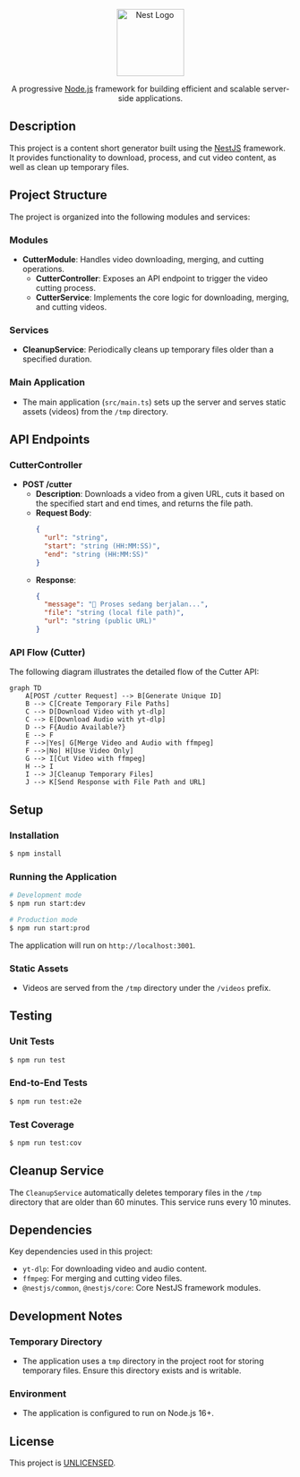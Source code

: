 <p align="center">
  <a href="http://nestjs.com/" target="blank"><img src="https://nestjs.com/img/logo-small.svg" width="120" alt="Nest Logo" /></a>
</p>

  <p align="center">A progressive <a href="http://nodejs.org" target="_blank">Node.js</a> framework for building efficient and scalable server-side applications.</p>

## Description

This project is a content short generator built using the [NestJS](https://nestjs.com/) framework. It provides functionality to download, process, and cut video content, as well as clean up temporary files.

## Project Structure

The project is organized into the following modules and services:

### Modules
- **CutterModule**: Handles video downloading, merging, and cutting operations.
  - **CutterController**: Exposes an API endpoint to trigger the video cutting process.
  - **CutterService**: Implements the core logic for downloading, merging, and cutting videos.

### Services
- **CleanupService**: Periodically cleans up temporary files older than a specified duration.

### Main Application
- The main application (`src/main.ts`) sets up the server and serves static assets (videos) from the `/tmp` directory.

## API Endpoints

### CutterController
- **POST /cutter**
  - **Description**: Downloads a video from a given URL, cuts it based on the specified start and end times, and returns the file path.
  - **Request Body**:
    ```json
    {
      "url": "string",
      "start": "string (HH:MM:SS)",
      "end": "string (HH:MM:SS)"
    }
    ```
  - **Response**:
    ```json
    {
      "message": "🚀 Proses sedang berjalan...",
      "file": "string (local file path)",
      "url": "string (public URL)"
    }
    ```

### API Flow (Cutter)

The following diagram illustrates the detailed flow of the Cutter API:

```mermaid
graph TD
    A[POST /cutter Request] --> B[Generate Unique ID]
    B --> C[Create Temporary File Paths]
    C --> D[Download Video with yt-dlp]
    C --> E[Download Audio with yt-dlp]
    D --> F{Audio Available?}
    E --> F
    F -->|Yes| G[Merge Video and Audio with ffmpeg]
    F -->|No| H[Use Video Only]
    G --> I[Cut Video with ffmpeg]
    H --> I
    I --> J[Cleanup Temporary Files]
    J --> K[Send Response with File Path and URL]
```

## Setup

### Installation

```bash
$ npm install
```

### Running the Application

```bash
# Development mode
$ npm run start:dev

# Production mode
$ npm run start:prod
```

The application will run on `http://localhost:3001`.

### Static Assets
- Videos are served from the `/tmp` directory under the `/videos` prefix.

## Testing

### Unit Tests
```bash
$ npm run test
```

### End-to-End Tests
```bash
$ npm run test:e2e
```

### Test Coverage
```bash
$ npm run test:cov
```

## Cleanup Service

The `CleanupService` automatically deletes temporary files in the `/tmp` directory that are older than 60 minutes. This service runs every 10 minutes.

## Dependencies

Key dependencies used in this project:
- `yt-dlp`: For downloading video and audio content.
- `ffmpeg`: For merging and cutting video files.
- `@nestjs/common`, `@nestjs/core`: Core NestJS framework modules.

## Development Notes

### Temporary Directory
- The application uses a `tmp` directory in the project root for storing temporary files. Ensure this directory exists and is writable.

### Environment
- The application is configured to run on Node.js 16+.

## License

This project is [UNLICENSED](LICENSE).

